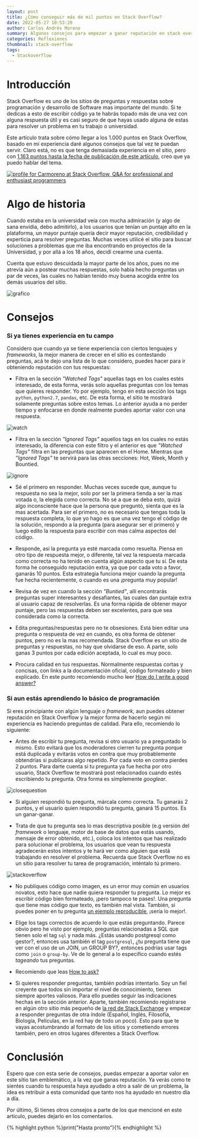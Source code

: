 ```yaml
---
layout: post
title: ¿Cómo conseguir más de mil puntos en Stack Overflow?
date: 2022-05-27 10:53:20
author: Carlos Andrés Moreno
summary: Algunos consejos para empezar a ganar reputación en stack overflow
categories: Reflexiones
thumbnail: stack-overflow
tags:
  - Stackoverflow
---
```

# Introducción
Stack Overflow es uno de los sitios de preguntas y respuestas sobre programación y desarrollo de Software mas importante del mundo. Si te dedicas a esto de escribir código ya te habrás topado más de una vez con alguna respuesta útil y es casi seguro de que hayas usado alguna de estas para resolver un problema en tu trabajo o universidad. 

Este artículo trata sobre cómo llegar a los 1.000 puntos en Stack Overflow, basado en mi experiencia daré algunos consejos que tal vez te puedan servir. Claro está, no es que tenga demasiada experiencia en el sitio, pero con [1.163 puntos hasta la fecha de publicación de este artículo](https://i.imgur.com/Ks1pMBJ.png), creo que ya puedo hablar del tema.

<a href="https://stackoverflow.com/users/4508767/carmoreno"><img src="https://stackoverflow.com/users/flair/4508767.png"  alt="profile for Carmoreno at Stack Overflow, Q&amp;A for professional and enthusiast programmers" title="profile for Carmoreno at Stack Overflow, Q&amp;A for professional and enthusiast programmers"></a>

# Algo de historia

Cuando estaba en la universidad veía con mucha admiración (y algo de sana envidia, debo admitirlo), a los usuarios que tenían un puntaje alto en la plataforma, un mayor puntaje quería decir mayor reputación, credibilidad y experticia para resolver preguntas. Muchas veces utilicé el sitio para buscar soluciones a problemas que me iba encontrando en proyectos de la Universidad, y por allá a los 18 años, decidí crearme una cuenta. 

Cuenta que estuvo descuidada la mayor parte de los años, pues no me atrevía aún a postear muchas respuestas, solo había hecho preguntas un par de veces, las cuales no habían tenido muy buena acogida entre los demás usuarios del sitio.

![grafico](https://i.imgur.com/s6i4sdP.png)


# Consejos

### Si ya tienes experiencia en tu campo
Considero que cuando ya se tiene experiencia con ciertos lenguajes y _frameworks_, la mejor manera de crecer en el sitio es contestando preguntas, acá te dejo una lista de lo que considero, puedes hacer para ir obteniendo reputación con tus respuestas:

* Filtra en la sección _"Watched Tags"_ aquellas tags en los cuales estés interesado, de esta forma, verás solo aquellas preguntas con los temas que quieres responder. Yo por ejemplo, tengo en esta sección los tags `python`, `python2.7`, `pandas`, etc. De esta forma, el sitio te mostrará solamente preguntas sobre estos temas. Lo anterior ayuda a no perder tiempo y enfocarse en donde realmente puedes aportar valor con una respuesta.

![watch](https://i.imgur.com/kNzsauU.png)

* Filtra en la sección _"Ignored Tags"_ aquellos tags en los cuales no estás interesado, la diferencia con este filtro y el anterior es que _"Watched Tags"_ filtra en las preguntas que aparecen en el Home. Mientras que _"Ignored Tags"_ te servirá para las otras secciones: Hot, Week, Month y Bountied.

![ignore](https://i.imgur.com/uytY0fb.png)

* Sé el primero en responder. Muchas veces sucede que, aunque tu respuesta no sea la mejor, solo por ser la primera tienda a ser la mas votada o, la elegida como correcta. No sé a que se deba esto, quizá algo inconsciente hace que la persona que preguntó, sienta que es la mas acertada. Para ser el primero, no es necesario que tengas toda la respuesta completa, lo que yo hago es que una vez tengo el código de la solución, respondo a la pregunta (para asegurar ser el primero) y luego edito la respuesta para escribir con mas calma aspectos del código.

* Responde, así la pregunta ya esté marcada como resuelta. Piensa en otro tipo de respuesta mejor, o diferente, tal vez la respuesta marcada como correcta no ha tenido en cuenta algún aspecto que tu sí. De esta forma he conseguido reputación extra, ya que por cada voto a favor, ganarás 10 puntos. Esta estrategia funciona mejor cuando la pregunta fue hecha recientemente, o cuando es una ¡pregunta muy popular!

* Revisa de vez en cuando la sección _"Buntied"_, allí encontrarás preguntas super interesantes y desafiantes, las cuales dan puntaje extra al usuario capaz de resolverlas. Es una forma rápida de obtener mayor puntaje, pero las respuestas deben ser excelentes, para que sea considerada como la correcta.

* Edita preguntas/respuestas pero no te obsesiones. Está bien editar una pregunta o respuesta de vez en cuando, es otra forma de obtener puntos, pero no es la mas recomendada. Stack Overflow es un sitio de preguntas y respuestas, no hay que olvidarse de eso. A parte, solo ganas 3 puntos por cada edición aceptada, lo cual es muy poco.

* Procura calidad en tus respuestas. Normalmente respuestas cortas y concisas, con links a la documentación oficial, código formateado y bien explicado. En este punto recomiendo mucho leer [How do I write a good answer?](https://stackoverflow.com/help/how-to-answer)

### Si aun estás aprendiendo lo básico de programación
Si eres principiante con algún lenguaje o _framework_, aun puedes obtener reputación en Stack Overflow y la mejor forma de hacerlo según mi experiencia es haciendo preguntas de calidad. Para ello, recomiendo lo siguiente:

* Antes de escribir tu pregunta, revisa si otro usuario ya a preguntado lo mismo. Esto evitará que los moderadores cierren tu pregunta porque está duplicada y evitarás votos en contra que muy probablemente obtendrías si publicaras algo repetido. Por cada voto en contra pierdes 2 puntos. Para darte cuenta si tu pregunta ya fue hecha por otro usuario, Stack Overflow te mostrará post relacionados cuando estés escribiendo tu pregunta. Otra forma es simplemente _googlear_.

![closequestion](https://i.kym-cdn.com/photos/images/original/001/450/458/aa6.jpg)

* Si alguien respondió tu pregunta, márcala como correcta. Tu ganarás 2 puntos, y el usuario quien respondió tu pregunta, ganará 15 puntos. Es un ganar-ganar.

* Trata de que tu pregunta sea lo mas descriptiva posible (e.g versión del _framework_ o lenguaje, motor de base de datos que estás usando, mensaje de error obtenido, etc.), coloca los intentos que has realizado para solucionar el problema, los usuarios que vean tu respuesta agradecerán estos intentos y te hará ver como alguien que está trabajando en resolver el problema. Recuerda que Stack Overflow no es un sitio para resolver tu tarea de programación, inténtalo tú primero.

![stackoverflow](https://c.tenor.com/lYJUdIQn1IEAAAAC/stackoverflow-programming.gif)

* No publiques código como imagen, es un error muy común en usuarios novatos, esto hace que nadie quiera responder tu pregunta. Lo mejor es escribir código bien formateado, ¡pero tampoco te pases!. Una pregunta que tiene mas código que texto, es también mal vista. También, si puedes poner en tu pregunta [un ejemplo reproducible](https://stackoverflow.com/help/minimal-reproducible-example), ¡sería lo mejor!.

* Elige los tags correctos de acuerdo lo que estás preguntando. Parece obvio pero he visto por ejemplo, preguntas relacionadas a SQL que tienen solo el tag `sql` y nada más. ¿Estás usando postgresql como gestor?, entonces usa también el tag `postgresql`, ¿tu pregunta tiene que ver con el uso de un JOIN, un GROUP BY?, entonces podrías usar tags como `join` o `group-by`. Ve de lo general a lo especifico cuando estés _tageando_ tus preguntas.

* Recomiendo que leas [How to ask?](https://stackoverflow.com/help/how-to-ask)

* Si quieres responder preguntas, también podrías intentarlo. Soy un fiel creyente que todos sin importar el nivel de conocimiento, tienen siempre aportes valiosos. Para ello puedes seguir las indicaciones hechas en la sección anterior. Aparte, también recomiendo registrarse en algún otro sitio más pequeño de [la red de Stack Exchange](https://stackexchange.com/sites) y empezar a responder preguntas de otra índole (Español, Inglés, Filosofía, Biología, Peliculas, en la red hay de todo un poco). Esto para que te vayas acostumbrando al formato de los sitios y cometiendo errores también, pero en otros lugares diferentes a Stack Overflow.

# Conclusión
Espero que con esta serie de consejos, puedas empezar a aportar valor en este sitio tan emblemático, a la vez que ganas reputación. Ya verás como te sientes cuando tu respuesta haya ayudado a otro a salir de un problema, la idea es retribuir a esta comunidad que tanto nos ha ayudado en nuestro día a día.

Por último, Si tienes otros consejos a parte de los que mencioné en este artículo, puedes dejarlo en los comentarios.

{% highlight python %}print("Hasta pronto"){% endhighlight %}